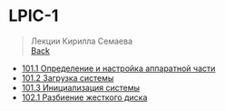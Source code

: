 # LPIC-1

>Лекции Кирилла Семаева<br />
> [Back](../index.md)

- [101.1 Определение и настройка аппаратной части](101_1.md)
- [101.2 Загрузка системы](101_2.md)
- [101.3 Инициализация системы](101_3.md)
- [102.1 Разбиение жесткого диска](102_1.md)